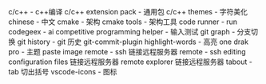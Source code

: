 c/c++ - c++编译
c/c++ extension pack - 通用包
c/c++ themes - 字符美化
chinese - 中文
cmake - 架构
cmake tools - 架构工具
code runner - run
codegeex - ai
competitive programming helper - 输入测试
git graph - 分支切换
git history - git 历史
git-commit-plugin
highlight-words - 高亮
one drak pro - 主题
paste image
remote - ssh 链接远程服务器
remote - ssh editing configuration files 链接远程服务器
remote explorer 链接远程服务器
tabout - tab 切出括号
vscode-icons - 图标
